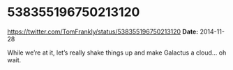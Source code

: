 # 538355196750213120
https://twitter.com/TomFrankly/status/538355196750213120
**Date:** 2014-11-28

While we’re at it, let’s really shake things up and make Galactus a cloud… oh wait.
